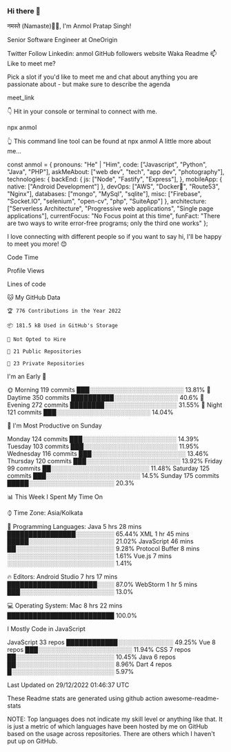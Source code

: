### Hi there 👋

<!--
**yadavprashant510/yadavprashant510** is a ✨ _special_ ✨ repository because its `README.md` (this file) appears on your GitHub profile.

Here are some ideas to get you started:

- 🔭 I’m currently working on ...
- 🌱 I’m currently learning ...
- 👯 I’m looking to collaborate on ...
- 🤔 I’m looking for help with ...
- 💬 Ask me about ...
- 📫 How to reach me: ...
- 😄 Pronouns: ...
- ⚡ Fun fact: ...
-->

 नमस्ते (Namaste)🙏🏻, I'm Anmol Pratap Singh!

Senior Software Engineer at OneOrigin

Twitter Follow Linkedin: anmol GitHub followers website Waka Readme
📫 Like to meet me?

Pick a slot if you'd like to meet me and chat about anything you are passionate about - but make sure to describe the agenda

meet_link

👇 Hit in your console or terminal to connect with me.

npx anmol

👆 This command line tool can be found at npx anmol
A little more about me...

const anmol = {
    pronouns: "He" | "Him",
    code: ["Javascript", "Python", "Java", "PHP"],
    askMeAbout: ["web dev", "tech", "app dev", "photography"],
    technologies: {
        backEnd: {
            js: ["Node", "Fastify", "Express"],
        },
        mobileApp: {
            native: ["Android Development"]
        },
        devOps: ["AWS", "Docker🐳", "Route53", "Nginx"],
        databases: ["mongo", "MySql", "sqlite"],
        misc: ["Firebase", "Socket.IO", "selenium", "open-cv", "php", "SuiteApp"]
    },
    architecture: ["Serverless Architecture", "Progressive web applications", "Single page applications"],
    currentFocus: "No Focus point at this time",
    funFact: "There are two ways to write error-free programs; only the third one works"
};

I love connecting with different people so if you want to say hi, I'll be happy to meet you more! 😊

Code Time

Profile Views

Lines of code

🐱 My GitHub Data

    🏆 776 Contributions in the Year 2022

    📦 181.5 kB Used in GitHub's Storage

    🚫 Not Opted to Hire

    📜 21 Public Repositories

    🔑 23 Private Repositories

I'm an Early 🐤

🌞 Morning    119 commits    ███░░░░░░░░░░░░░░░░░░░░░░   13.81% 
🌆 Daytime    350 commits    ██████████░░░░░░░░░░░░░░░   40.6% 
🌃 Evening    272 commits    ████████░░░░░░░░░░░░░░░░░   31.55% 
🌙 Night      121 commits    ███░░░░░░░░░░░░░░░░░░░░░░   14.04%

📅 I'm Most Productive on Sunday

Monday       124 commits    ███░░░░░░░░░░░░░░░░░░░░░░   14.39% 
Tuesday      103 commits    ███░░░░░░░░░░░░░░░░░░░░░░   11.95% 
Wednesday    116 commits    ███░░░░░░░░░░░░░░░░░░░░░░   13.46% 
Thursday     120 commits    ███░░░░░░░░░░░░░░░░░░░░░░   13.92% 
Friday       99 commits     ██░░░░░░░░░░░░░░░░░░░░░░░   11.48% 
Saturday     125 commits    ███░░░░░░░░░░░░░░░░░░░░░░   14.5% 
Sunday       175 commits    █████░░░░░░░░░░░░░░░░░░░░   20.3%

📊 This Week I Spent My Time On

⌚︎ Time Zone: Asia/Kolkata

💬 Programming Languages: 
Java                     5 hrs 28 mins       ████████████████░░░░░░░░░   65.44% 
XML                      1 hr 45 mins        █████░░░░░░░░░░░░░░░░░░░░   21.02% 
JavaScript               46 mins             ██░░░░░░░░░░░░░░░░░░░░░░░   9.28% 
Protocol Buffer          8 mins              ░░░░░░░░░░░░░░░░░░░░░░░░░   1.61% 
Vue.js                   7 mins              ░░░░░░░░░░░░░░░░░░░░░░░░░   1.41%

🔥 Editors: 
Android Studio           7 hrs 17 mins       █████████████████████░░░░   87.0% 
WebStorm                 1 hr 5 mins         ███░░░░░░░░░░░░░░░░░░░░░░   13.0%

💻 Operating System: 
Mac                      8 hrs 22 mins       █████████████████████████   100.0%

I Mostly Code in JavaScript

JavaScript               33 repos            ████████████░░░░░░░░░░░░░   49.25% 
Vue                      8 repos             ███░░░░░░░░░░░░░░░░░░░░░░   11.94% 
CSS                      7 repos             ██░░░░░░░░░░░░░░░░░░░░░░░   10.45% 
Java                     6 repos             ██░░░░░░░░░░░░░░░░░░░░░░░   8.96% 
Dart                     4 repos             █░░░░░░░░░░░░░░░░░░░░░░░░   5.97%

Last Updated on 29/12/2022 01:46:37 UTC

These Readme stats are generated using github action awesome-readme-stats

NOTE: Top languages does not indicate my skill level or anything like that. It is just a metric of which languages have been hosted by me on GitHub based on the usage across repositories. There are others which I haven't put up on GitHub.
